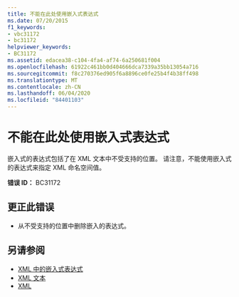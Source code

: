 ```yaml
---
title: 不能在此处使用嵌入式表达式
ms.date: 07/20/2015
f1_keywords:
- vbc31172
- bc31172
helpviewer_keywords:
- BC31172
ms.assetid: edacea38-c104-4fa4-af74-6a250681f004
ms.openlocfilehash: 61922c461bb0d404666dca7339a35bb13054a716
ms.sourcegitcommit: f8c270376ed905f6a8896ce0fe25b4f4b38ff498
ms.translationtype: MT
ms.contentlocale: zh-CN
ms.lasthandoff: 06/04/2020
ms.locfileid: "84401103"
---
```

# <a name="an-embedded-expression-may-not-be-used-here"></a>不能在此处使用嵌入式表达式
嵌入式的表达式包括了在 XML 文本中不受支持的位置。 请注意，不能使用嵌入式的表达式来指定 XML 命名空间值。  
  
 **错误 ID：** BC31172  
  
## <a name="to-correct-this-error"></a>更正此错误  
  
- 从不受支持的位置中删除嵌入的表达式。  
  
## <a name="see-also"></a>另请参阅

- [XML 中的嵌入式表达式](../programming-guide/language-features/xml/embedded-expressions-in-xml.md)
- [XML 文本](../language-reference/xml-literals/index.md)
- [XML](../programming-guide/language-features/xml/index.md)
